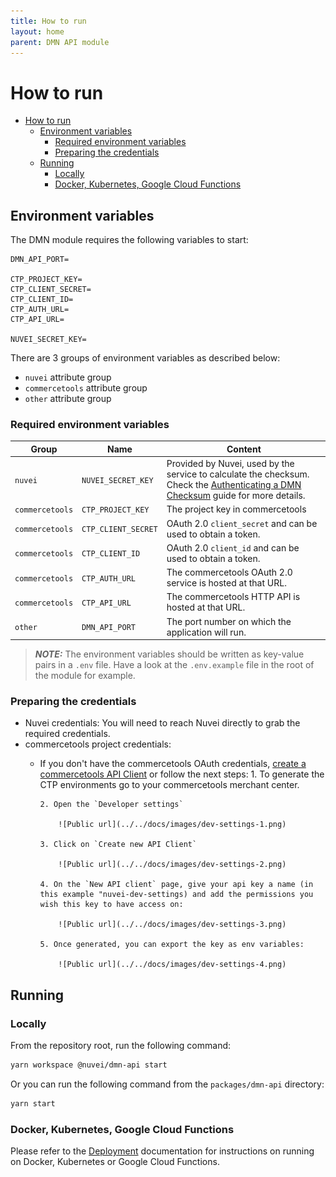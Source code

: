 ```yaml
---
title: How to run
layout: home
parent: DMN API module
---
```

# How to run

- [How to run](#how-to-run)
  - [Environment variables](#environment-variables)
    - [Required environment variables](#required-environment-variables)
    - [Preparing the credentials](#preparing-the-credentials)
  - [Running](#running)
    - [Locally](#locally)
    - [Docker, Kubernetes, Google Cloud Functions](#docker-kubernetes-google-cloud-functions)

## Environment variables

The DMN module requires the following variables to start:

```console
DMN_API_PORT=

CTP_PROJECT_KEY=
CTP_CLIENT_SECRET=
CTP_CLIENT_ID=
CTP_AUTH_URL=
CTP_API_URL=

NUVEI_SECRET_KEY=
```

There are 3 groups of environment variables as described below:

- `nuvei` attribute group
- `commercetools` attribute group
- `other` attribute group

### Required environment variables

| Group           | Name                         | Content                                                            |
| --------------- | ---------------------------- | ------------------------------------------------------------------ |
| `nuvei`         | `NUVEI_SECRET_KEY`           | Provided by Nuvei, used by the service to calculate the checksum. Check the [Authenticating a DMN Checksum](#https://docs.nuvei.com/documentation/integration/webhooks/payment-transaction-requests/#Authenticating_a_DMN_Checksum) guide for more details. |
| `commercetools` | `CTP_PROJECT_KEY`            | The project key in commercetools                                   |
| `commercetools` | `CTP_CLIENT_SECRET`          | OAuth 2.0 `client_secret` and can be used to obtain a token.       |
| `commercetools` | `CTP_CLIENT_ID`              | OAuth 2.0 `client_id` and can be used to obtain a token.           |
| `commercetools` | `CTP_AUTH_URL`               | The commercetools OAuth 2.0 service is hosted at that URL.         |
| `commercetools` | `CTP_API_URL`                | The commercetools HTTP API is hosted at that URL.                  |s
| `other`         | `DMN_API_PORT`               | The port number on which the application will run.                 |

> **_NOTE:_** The environment variables should be written as key-value pairs in a `.env` file. Have a look at the `.env.example` file in the root of the module for example.

### Preparing the credentials

- Nuvei credentials: You will need to reach Nuvei directly to grab the required credentials.
- commercetools project credentials:
  - If you don't have the commercetools OAuth credentials, [create a commercetools API Client](https://docs.commercetools.com/getting-started.html#create-an-api-client) or follow the next steps:
        1. To generate the CTP environments go to your commercetools merchant center.

        2. Open the `Developer settings`

            ![Public url](../../docs/images/dev-settings-1.png)

        3. Click on `Create new API Client`

            ![Public url](../../docs/images/dev-settings-2.png)

        4. On the `New API client` page, give your api key a name (in this example "nuvei-dev-settings) and add the permissions you wish this key to have access on:

            ![Public url](../../docs/images/dev-settings-3.png)

        5. Once generated, you can export the key as env variables:

            ![Public url](../../docs/images/dev-settings-4.png)

## Running

### Locally

From the repository root, run the following command:

```bash
yarn workspace @nuvei/dmn-api start
```

Or you can run the following command from the `packages/dmn-api` directory:

```bash
yarn start
```

### Docker, Kubernetes, Google Cloud Functions

Please refer to the [Deployment](/docs/deployment//Deployment.md) documentation for instructions on running on Docker, Kubernetes or Google Cloud Functions.
